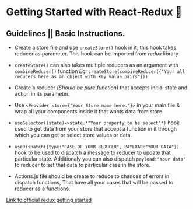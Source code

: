 # Getting Started with React-Redux 🚀

## Guidelines || Basic Instructions.

* Create a store file and use `createStore()` hook in it, this hook takes reducer as parameter. This hook can be imported from *redux* library
* `createStore()` can also takes multiple reducers as an argument with `combineReducer()` function *Eg:* `createStore(combineReducer({"Your all reducers here as an object with key value pairs"}))`

* Create a reducer *(Should be pure function)* that accepts initial state and action in its parameter.

* Use `<Provider store={"Your Store name here."}>` in your main file & wrap all your components inside it that wants data from store.

* `useSelector((state)=>state.*"Your property to be select"*)` hook used to get data from your store that accept a function in it through which you can get or select store values or data.

* `useDispatch({type:"CASE OF YOUR REDUCER", PAYLOAD:"YOUR DATA"})` hook to be used to dispatch a message to reducer to update that particular state. Additionaly you can also dispatch `payload:"Your data"` to reducer to set that data to particular case in the store.

* Actions.js file should be create to reduce to chances of errors in dispatch functions, That have all your cases that will be passed to reducer as a functions.

[Link to official redux getting started](https://redux.js.org/introduction/getting-started)


